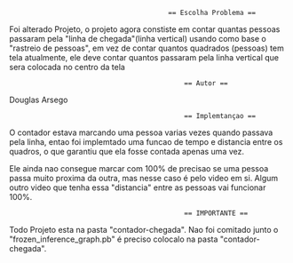                                             == Escolha Problema ==

Foi alterado Projeto, o projeto agora constiste em contar quantas pessoas passaram pela "linha de chegada"(linha vertical) usando como base o "rastreio de pessoas", em vez de contar quantos quadrados (pessoas) tem tela atualmente, ele deve contar quantos passaram pela linha vertical que sera colocada no centro da tela

                                                == Autor ==

Douglas Arsego

                                                == Implemtançao ==

O contador estava marcando uma pessoa varias vezes quando passava pela linha, entao foi implemtado uma funcao de tempo e distancia entre os quadros, o que garantiu que ela fosse contada apenas uma vez.

Ele ainda nao consegue marcar com 100% de precisao se uma pessoa passa muito proxima da outra, mas nesse caso é pelo video em si. Algum outro video que tenha essa "distancia" entre as pessoas vai funcionar 100%.

                                                == IMPORTANTE ==

Todo Projeto esta na pasta "contador-chegada".
Nao foi comitado junto o "frozen_inference_graph.pb" é preciso colocalo na pasta "contador-chegada".
